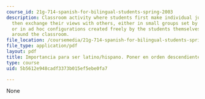 ```yaml
---
course_id: 21g-714-spanish-for-bilingual-students-spring-2003
description: Classroom activity where students first make individual judgments and
  then exchange their views with others, either in small groups set by the instructor,
  or in ad hoc configurations created freely by the students themselves as they walk
  around the classroom.
file_location: /coursemedia/21g-714-spanish-for-bilingual-students-spring-2003/5b5612e948cadf3373b015ef5ebe0fa7_MIT21G_714S03_hispanolatin.pdf
file_type: application/pdf
layout: pdf
title: Importancia para ser latino/hispano. Poner en orden descendiente.
type: course
uid: 5b5612e948cadf3373b015ef5ebe0fa7

---
```

None